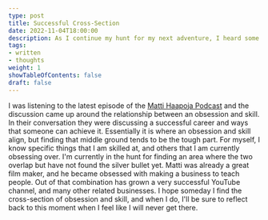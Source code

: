 ```yaml
---
type: post
title: Successful Cross-Section
date: 2022-11-04T18:00:00
description: As I continue my hunt for my next adventure, I heard some advice from someone who has done this before on one of my favorite podcasts.
tags:
- written
- thoughts
weight: 1
showTableOfContents: false
draft: false
---
```

I was listening to the latest episode of the [Matti Haapoja Podcast](https://www.youtube.com/watch?v=Yiukwi_3n_A) and the discussion came up around the relationship between an obsession and skill. 
In their conversation they were discussing a successful career and ways that someone can achieve it. Essentially it is where an obsession and skill align, but finding that middle ground tends to be the tough part.
For myself, I know specific things that I am skilled at, and others that I am currently obsessing over. I'm currently in the hunt for finding an area where the two overlap but have not found the silver bullet yet.
Matti was already a great film maker, and he became obsessed with making a business to teach people. Out of that combination has grown a very successful YouTube channel, and many other related businesses.
I hope someday I find the cross-section of obsession and skill, and when I do, I'll be sure to reflect back to this moment when I feel like I will never get there.